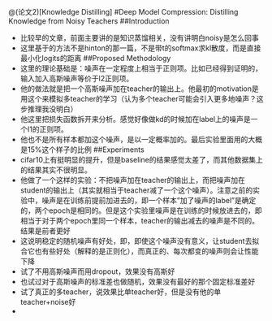 
@(论文2)[Knowledge Distilling]
#Deep Model Compression: Distilling Knowledge from Noisy Teachers
##Introduction
* 比较早的文章，前面主要讲的是知识蒸馏相关，没有讲明白noisy是怎么回事
* 这里基于的方法不是hinton的那一篇，不是带t的softmax求kl散度，而是直接最小化logits的距离
##Proposed Methodology
* 这里的理论基础是：噪声在一定程度上相当于正则项。比如已经得到证明的，输入加入高斯噪声等价于l2正则项。
* 他的做法就是把一个高斯噪声加在teacher的输出上。他最初的motivation是用这个来模拟多teacher的学习（认为多个teacher可能会引入更多地噪声？这步推理我没明白）
* 他这里把损失函数拆开来分析。感觉好像做kd的时候加在label上的噪声是一个l1的正则项。
* 他也不是所有样本都加这个噪声，是以一定概率加的。最后实验里面用的大概是15%这个样子的比例
##Experiments
* cifar10上有挺明显的提升，但是baseline的结果感觉太差了，而其他数据集上的结果其实不很明显。
* 他做了一个这样的实验：不把噪声加在teacher的输出上，而把噪声加在student的输出上（其实就相当于teacher减了一个这个噪声）。注意之前的实验中，噪声是在训练前提前加进去的，即一个样本”加了噪声的label”是确定的，两个epoch是相同的。但是这个实验里噪声是在训练的时候放进去的，即相当于对于两个epoch里同一个样本，teacher的输出减去的噪声是不同的。结果是前者更好
* 这说明稳定的随机噪声有好处，即，即使这个噪声没有意义，让student去拟合它也有些好处（解释的是正则化），而真正的、每次都变的噪声则会让性能下降
* 试了不用高斯噪声而用dropout，效果没有高斯好
* 也试过对于高斯噪声的标准差也做随机，效果没有最好的那个固定标准差好
* 试了真正的多teacher，说效果比单teacher好，但是没有他的单teacher+noise好
* 